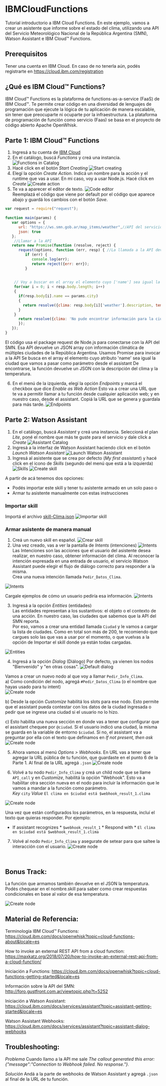 # IBMCloudFunctions
Tutorial introductorio a IBM Cloud Functions. En este ejemplo, vamos a crear un asistente que informe sobre el estado del clima, utilizando una API del Servicio Meteorológico Nacional de la República Argentina (SMN), Watson Assistant e IBM Cloud™ Functions.


## Prerequisitos
Tener una cuenta en IBM Cloud. En caso de no tenerla aún, podés registrarte en https://cloud.ibm.com/registration

## ¿Qué es IBM Cloud™ Functions?
IBM Cloud™ Functions es la plataforma de functions-as-a-service (FaaS) de IBM Cloud™. Te permite crear código en una diversidad de lenguajes de programación que ejecute la lógica de tu aplicación de manera escalable, sin tener que preocuparte ni ocuparte por la infraestructura. La plataforma de programación de función como servicio (Faas) se basa en el proyecto de código abierto Apache OpenWhisk.

## Parte 1: IBM Cloud™ Functions
1. Ingresá a tu cuenta de [IBM Cloud](https://cloud.ibm.com/login)
1. En el catálogo, buscá _Functions_ y creá una instancia.
![Functions in Catalog](/img/1FunctionsCatalog.png)
1. Hacé click en el botón _Start Creating_
![Start creating](/img/2FunctionsPage.png)
1. Elegí la opción _Create Action_. Indicá un nombre para la acción y el runtime que vas a usar. En mi caso, voy a usar Node.js. Hacé click en _Create_
![Create action](/img/3CreateAction.gif)
1. Te va a aparecer el editor de texto.
![Code editor](/img/4ActionDefault.png) <br> Reemplazá el código que viene por default por el código que aparece abajo y guardá los cambios con el botón _Save_. <br> 
```node.js
var request = require("request");
 
function main(params) {
   var options = {
      url: "https://ws.smn.gob.ar/map_items/weather",//API del servicio meteorológico nacional
      json: true
   };
    //Llamar a la API 
   return new Promise(function (resolve, reject) {
      request(options, function (err, resp) { //La llamada a la API devuelve un JSON que contiene información de todas las ciudades. 
         if (err) {
            console.log(err);
            return reject({err: err});
         }
    
    
    // Voy a buscar en el array el elemento cuyo ['name'] sea igual la ciudad que venga como parametro (que también es un JSON) del assistant
    for(var i = 0; i < resp.body.length; i++)
    {
      if(resp.body[i].name == params.city)
      {
        return resolve({clima: resp.body[i]['weather'].description, temperatura: resp.body[i]['weather'].temp});
      }
    }
      return resolve({clima: 'No pude encontrar información para la ciudad en cuestión'});
      });
   });
}
``` 
  El código usa el package request de Node.js para conectarse con la API del SMN. Esa API devuelve un JSON array con información climática de múltiples ciudades de la República Argentina.
  Usamos Promise para invocar a la API
  Se busca en el array el elemento cuyo atributo 'name' sea igual la ciudad que vamos a pasar como parámetro desde el assistant
  De encontrarse, la función devuelve un JSON con la descripción del clima y la temperatura.

6. En el menú de la izquierda, elegí la opción _Endpoints_ y marcá el checkbox que dice _Enable as Web Action_ Esto va a crear una URL que te va a permitir llamar a tu función desde cualquier aplicación web; y en nuestro caso, desde el assistant.
Copiá la URL que se genera y guardala para más tarde.
![Endpoints](/img/5Endpoints.gif)

## Parte 2: Watson Assistant
1. En el catálogo, buscá _Assistant_ y creá una instancia. Seleccioná el plan _Lite_, poné el nombre que más te guste para el servicio y dale click a _Create_
![Assistant Catalog](/img/6Assistant.png)
1. Ingresá a la interfaz de Watson Assistant haciendo click en el botón _Launch Watson Assistant_
![Launch Watson Assistant](/img/7AssistantPage.png)
1. Ingresá al asistente que se crea por defecto (_My first assistant_)  y hacé click en el icono de _Skills_  (segundo del menú que está a la izquierda)
![Skills](/img/9MyFirstAssistant.png)
![Create skill](/img/10Skills.png)

A partir de acá tenemos dos opciones:
* Podés importar este skill y tener tu asistente armado en un solo paso 
o 
* Armar tu asistente manualmente con estas instrucciones

### Importar skill
Importá el archivo [skill-Clima.json](/skill-Clima.json)
![Importar skill](/img/11ImportSkill.gif)

### Armar asistente de manera manual
1. Creá un nuevo skill en español.
![Crear skill](/img/12CreateSkill.gif)
2. Una vez creado, vas a ver la pantalla de _Intents_ (intenciones) 
![Intents](/img/13Intents.png)
<br>Las Intenciones son las acciones que el usuario del asistente desea realizar, en nuestro caso, obtener información del clima. Al reconocer la intención expresada en una entrada de usuario, el servicio Watson Assistant puede elegir el flujo de diálogo correcto para responder a la misma.<br>Crea una nueva intención llamada `Pedir_Datos_Clima`.

![Intents](/img/14IntentName.png)

Cargale ejemplos de cómo un usuario pediría esa información.
![Intents](/img/15IntentExamples.gif) <br>

3. Ingresá a la opción _Entities_ (entidades) <br> 
Las entidades representan a los sustantivos: el objeto o el contexto de una acción. En nuestro caso, las ciudades que sabemos que la API del SMN reporta. <br> 
Por eso, vamos a crear una entidad llamada `Ciudad` y le vamos a cargar la lista de ciudades. Como en total son más de 200, te recomiendo que cargues solo las que vas a usar por el momento, o que vuelvas a la opción de Importar el skill donde ya están todas cargadas.

![Entities](/img/16Entities.png) <br>

4. Ingresá a la opción _Dialog_ (Diálogo) Por defecto, ya vienen los nodos "Bienvenido" y "en otras cosas".
![Default dialog](/img/17DialogStart.png) <br>

Vamos a crear un nuevo nodo al que voy a llamar `Pedir_Info_Clima`. <br>
   a) Como condición del nodo, agregá `#Pedir_Datos_Clima` (o el nombre que hayas usado para tu intent)<br>
    ![Create node](/img/18CreateNode.gif)<br>


   b) Desde la opción _Customize_ habilitá los slots para ese nodo. Esto permite que el assistant pueda contestar con los datos de la ciudad ingresada o pedir que se ingrese una ciudad si el usuario no lo hizo.
    
   c) Esto habilita una nueva sección en donde vas a tener que configurar que el assistant chequee por `@ciudad`. Si el usuario indicó una ciudad, la misma se guarda en la variable de entorno `$ciudad`. Si no, el assistant va a preguntar por ella con el texto que definamos en _If not present, then ask_
   <br>
![Create node](/img/19SlotConfig.gif)
    <br>

5. Ahora vamos al menú _Options > Webhooks_. En URL vas a tener que agregar la URL pública de tu función, que guardaste en el punto 6 de la Parte 1. Al final de la URL agregá `.json`
![Create node](/img/20Webhooks.png) <br>

6. Volvé a tu nodo `Pedir_Info_Clima` y creá un child node que se llame `API_call` y en _Customize_, habilitá la opción "Webhook". Esto va a habilitar otra sección nueva en el nodo para incluir la información que le vamos a mandar a la función como parámetro. <br>
*Key* `city` *Value* `El clima en $ciudad está $webhook_result_1.clima`

![Create node](/img/21Webhookconfig.gif) <p>

Una vez que están configurados los parámetros, en la respuesta, incluí el texto que quieras responder. Por ejemplo:
* If assistant recognizes * `$webhook_result_1` * Respond with * `El clima en $ciudad está $webhook_result_1.clima`

7. Volvé al nodo `Pedir_Info_Clima` y asegurate de setear para que saltee la interacción con el usuario.
![Create node](/img/22JumpNode.png) 
<br>


## Bonus Track:
La función que armamos también devuelve en el JSON la temperatura. Podés chequear en el nombre.skill para saber como crear respuestas condicionales en base al valor de esa temperatura.

![Create node](/img/TryItOut.gif)

## Material de Referencia:
Terminología IBM Cloud™ Functions: https://cloud.ibm.com/docs/openwhisk?topic=cloud-functions-about&locale=es

How to invoke an external REST API from a cloud function: https://maxkatz.org/2018/07/20/how-to-invoke-an-external-rest-api-from-a-cloud-function/

Iniciación a Functions: https://cloud.ibm.com/docs/openwhisk?topic=cloud-functions-getting-started&locale=es

Información sobre la API del SMN: http://foro.gustfront.com.ar/viewtopic.php?t=5252

Iniciación a Watson Assistant: https://cloud.ibm.com/docs/services/assistant?topic=assistant-getting-started&locale=es

Watson Assistant Webhooks: https://cloud.ibm.com/docs/services/assistant?topic=assistant-dialog-webhooks

## Troubleshooting:
*Problema* Cuando llamo a la API me sale _The callout generated this error: {"message":"Connection to Webhook failed. No response."}._

*Solución* Andá a la parte de webhooks de Watson Assistant y agregá `.json` al final de la URL de tu función.


